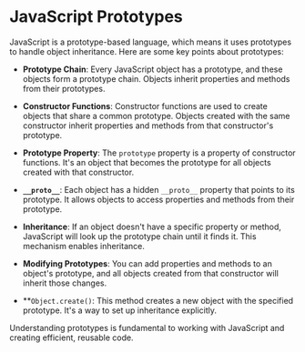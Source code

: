 # JavaScript Prototypes

JavaScript is a prototype-based language, which means it uses prototypes to handle object inheritance. Here are some key points about prototypes:

- **Prototype Chain**: Every JavaScript object has a prototype, and these objects form a prototype chain. Objects inherit properties and methods from their prototypes.

- **Constructor Functions**: Constructor functions are used to create objects that share a common prototype. Objects created with the same constructor inherit properties and methods from that constructor's prototype.

- **Prototype Property**: The `prototype` property is a property of constructor functions. It's an object that becomes the prototype for all objects created with that constructor.

- **`__proto__`**: Each object has a hidden `__proto__` property that points to its prototype. It allows objects to access properties and methods from their prototype.

- **Inheritance**: If an object doesn't have a specific property or method, JavaScript will look up the prototype chain until it finds it. This mechanism enables inheritance.

- **Modifying Prototypes**: You can add properties and methods to an object's prototype, and all objects created from that constructor will inherit those changes.

- **`Object.create()`: This method creates a new object with the specified prototype. It's a way to set up inheritance explicitly.

Understanding prototypes is fundamental to working with JavaScript and creating efficient, reusable code.
